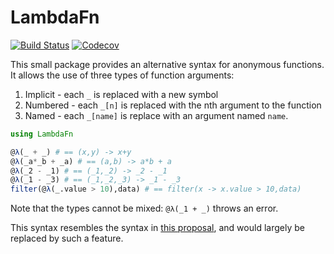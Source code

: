 # LambdaFn

[![Build Status](https://travis-ci.org/haberdashPI/LambdaFn.jl.svg?branch=master)](https://travis-ci.org/haberdashPI/LambdaFn.jl)
[![Codecov](https://codecov.io/gh/haberdashPI/LambdaFn.jl/branch/master/graph/badge.svg)](https://codecov.io/gh/haberdashPI/LambdaFn.jl)

This small package provides an alternative syntax for anonymous functions. 
It allows the use of three types of function arguments:

1. Implicit - each `_` is replaced with a new symbol
2. Numbered - each `_[n]` is replaced with the nth argument to the function
3. Named - each `_[name]` is replace with an argument named `name`.

```julia
using LambdaFn

@λ(_ + _) # == (x,y) -> x+y
@λ(_a*_b + _a) # == (a,b) -> a*b + a
@λ(_2 - _1) # == (_1,_2) -> _2 - _1
@λ(_1 - _3) # == (_1,_2,_3) -> _1 - _3
filter(@λ(_.value > 10),data) # == filter(x -> x.value > 10,data)
```

Note that the types cannot be mixed: `@λ(_1 + _)` throws an error.

This syntax resembles the syntax in [this
proposal](https://github.com/JuliaLang/julia/pull/24990), and would largely
be replaced by such a feature.
